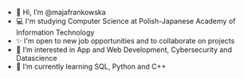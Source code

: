 - 👋 Hi, I’m @majafrankowska
- 💻 I'm studying Computer Science at Polish-Japanese Academy of Information Technology
- ✨ I'm open to new job opportunities and to collaborate on projects
- 👀 I’m interested in App and Web Development, Cybersecurity and Datascience
- 🌱 I’m currently learning SQL, Python and C++


<!---
majafrankowska/majafrankowska is a ✨ special ✨ repository because its `README.md` (this file) appears on your GitHub profile.
You can click the Preview link to take a look at your changes.
--->
